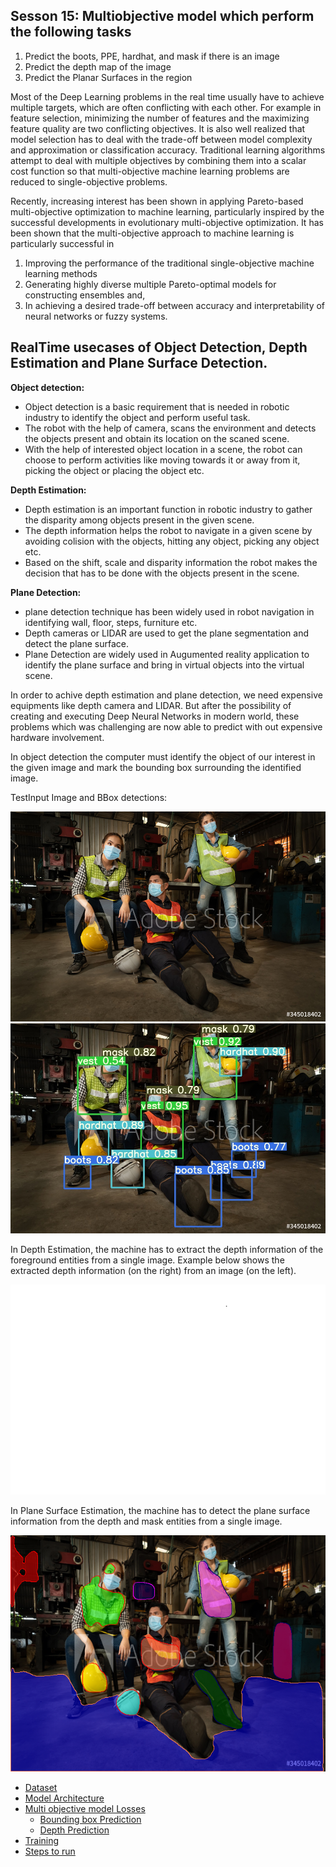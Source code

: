 ## Sesson 15: Multiobjective model which perform the following tasks

1.  Predict the boots, PPE, hardhat, and mask if there is an image
2.  Predict the depth map of the image
3.  Predict the Planar Surfaces in the region

Most of the Deep Learning problems in the real time usually have to achieve multiple targets, which are often conflicting with each other. For example in feature selection, minimizing the number of features and the maximizing feature quality are two conflicting objectives. It is also well realized that model selection has to deal with the trade-off between model complexity and approximation or classification accuracy. Traditional learning algorithms attempt to deal with multiple objectives by combining them into a scalar cost function so that multi-objective machine learning problems are reduced to single-objective problems. 

Recently, increasing interest has been shown in applying Pareto-based multi-objective optimization to machine learning, particularly inspired by the successful developments in evolutionary multi-objective optimization. It has been shown that the multi-objective approach to machine learning is particularly successful in 

1) Improving the performance of the traditional single-objective machine learning methods 
2) Generating highly diverse multiple Pareto-optimal models for constructing ensembles and, 
3) In achieving a desired trade-off between accuracy and interpretability of neural networks or fuzzy systems.

## RealTime usecases of Object Detection, Depth Estimation and Plane Surface Detection.

**Object detection:**

 - Object detection is a basic requirement that is needed in robotic industry to identify the object and perform useful task. 
 - The robot with the help of camera, scans the environment and detects the objects present and obtain its location on the scaned scene.
 - With the help of interested object location in a scene, the robot can choose to perform activities like moving towards it or away from it, picking the object or placing the object etc.
 
**Depth Estimation:**
 
 - Depth estimation is an important function in robotic industry to gather the disparity among objects present in the given scene.
 - The depth information helps the robot to navigate in a given scene by avoiding colision with the objects, hitting any object, picking any object etc.
 - Based on the shift, scale and disparity information the robot makes the decision that has to be done with the objects present in the scene.
 
**Plane Detection:**
 - plane detection technique has been widely used in robot navigation in identifying wall, floor, steps, furniture etc.
 - Depth cameras or LIDAR are used to get the plane segmentation and detect the plane surface.
 - Plane Detection are widely used in Augumented reality application to identify the plane surface and bring in virtual objects into the virtual scene.
 
In order to achive depth estimation and plane detection, we need expensive equipments like depth camera and LIDAR. But after the possibility of creating and executing Deep Neural Networks in modern world, these problems which was challenging are now able to predict with out expensive hardware involvement. 

In object detection the computer must identify the object of our interest in the given image and mark the bounding box surrounding the identified image.

TestInput Image and BBox detections:

<p align="center">
  <img src="Images/TestImage.jpg">
  <img src="Images/PImage47.jpg">
</p>

In Depth Estimation, the machine has to extract the depth information of the foreground entities from a single image. Example below shows the extracted depth information (on the right) from an image (on the left).

<p align="center">
  <img src="Images/PImage47.png">
</p>

In Plane Surface Estimation, the machine has to detect the plane surface information from the depth and mask entities from a single image.
<p align="center">
  <img src="Images/PImage47_segmentation_final.png">
</p>

- [Dataset](dataset.md)
- [Model Architecture](ModelArchitecture.md)
- [Multi objective model Losses](LossFunction.md)
  - [Bounding box Prediction](LossFunction.md#bounding-box-prediction)
  - [Depth Prediction](LossFunction.md#depth-loss-function)
- [Training](training.md)
- [Steps to run](steps.md)

